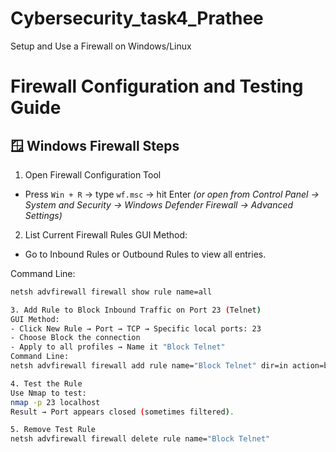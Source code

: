 # Cybersecurity_task4_Prathee
Setup and Use a Firewall on Windows/Linux
# Firewall Configuration and Testing Guide

## 🪟 Windows Firewall Steps

1. Open Firewall Configuration Tool
- Press `Win + R` → type `wf.msc` → hit Enter 
  *(or open from Control Panel → System and Security → Windows Defender Firewall → Advanced Settings)*

2. List Current Firewall Rules
GUI Method:
- Go to Inbound Rules or Outbound Rules to view all entries.

Command Line:
```bash
netsh advfirewall firewall show rule name=all

3. Add Rule to Block Inbound Traffic on Port 23 (Telnet)
GUI Method:
- Click New Rule → Port → TCP → Specific local ports: 23
- Choose Block the connection
- Apply to all profiles → Name it "Block Telnet"
Command Line:
netsh advfirewall firewall add rule name="Block Telnet" dir=in action=block protocol=TCP localport=23

4. Test the Rule
Use Nmap to test:
nmap -p 23 localhost
Result → Port appears closed (sometimes filtered).

5. Remove Test Rule
netsh advfirewall firewall delete rule name="Block Telnet"
